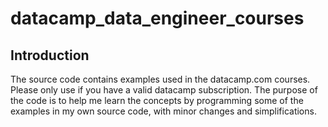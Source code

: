 # datacamp_data_engineer_courses

## Introduction
The source code contains examples used in the datacamp.com courses.
Please only use if you have a valid datacamp subscription.
The purpose of the code is to help me learn the concepts by programming some of the examples in my own source code, with minor changes and simplifications.

